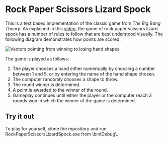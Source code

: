 # Rock Paper Scissors Lizard Spock
This is a text based implementation of the classic game from _The Big Bang Theory_. As explained in this [video](https://youtu.be/x5Q6-wMx-K8?t=19), the game of rock paper scissors lizard spock has a number of rules to follow that are best understood visually. The following diagram demonstrates how points are scored.

![Vectors pointing from winning to losing hand shapes](https://upload.wikimedia.org/wikipedia/en/c/cc/Rock_paper_scissors_lizard_spock.png)

The game is played as follows:

1. The player chooses a hand either numerically by choosing a number between 1 and 5, or by entering the name of the hand shape chosen.
2. The computer randomly chooses a shape to throw.
3. The round winner is determined.
4. A point is awarded to the winner of the round.
5. Gameplay continues until either the player or the computer reach 3 rounds won in which the winner of the game is determined.

## Try it out
To play for yourself, clone the repository and run RockPaperScissorsLizardSpock.exe from \\bin\\Debug\\.
